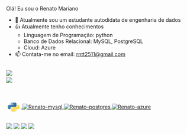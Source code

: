 Olá! Eu sou o Renato Mariano

- 🌱 Atualmente sou um estudante autodidata de engenharia de dados
- 👍 Atualmente tenho conhecimentos
    - Linguagem de Programação: python
    - Banco de Dados Relacional: MySQL, PostgreSQL
    - Cloud: Azure
- 📫 Contata-me no email: rntt2511@gmail.com

##

<picture>
  <source
    srcset="https://github-readme-stats.vercel.app/api?username=lobobranco96&show_icons=true&theme=dracula"
    media="(prefers-color-scheme: dark)"
  />
  <source
    srcset="https://github-readme-stats.vercel.app/api?username=lobobranco96&show_icons=true"
    media="(prefers-color-scheme: light), (prefers-color-scheme: no-preference)"
  />
  <img src="https://github-readme-stats.vercel.app/api?username=anuraghazra&show_icons=true" />
</picture>

<div>
  <a href='https://github.com/lobobranco96'>
  <img height='180em' src='https://github-readme-stats.vercel.app/api/top-langs/?username=lobobranco96&layout=compact&langs_count=16&theme=dark'/>
</div>

##
<div style="display: inline_block"><br>
  <img align="center" alt="Renato-Python" height="30" width="40" src="https://raw.githubusercontent.com/devicons/devicon/master/icons/python/python-original.svg">
  <img align="center" alt="Renato-mysql" height="30" width="40" src="https://cdn.jsdelivr.net/gh/devicons/devicon/icons/mysql/mysql-original.svg" />
  <img align="center" alt="Renato-postgres" height="30" width="40" src="https://cdn.jsdelivr.net/gh/devicons/devicon/icons/postgresql/postgresql-original.svg" />
  <img  align="center" alt="Renato-azure" height="30" width="40" 
 src="https://cdn.jsdelivr.net/gh/devicons/devicon/icons/azure/azure-original.svg" />
          
          
</div>
  
##
<div> 
  <a href="https://www.instagram.com/marianort26/" target="_blank"><img src="https://img.shields.io/badge/-Instagram-%23E4405F?style=for-the-badge&logo=instagram&logoColor=white" target="_blank"></a>
 	<a href="https://www.twitch.tv/lobobrancorx" target="_blank"><img src="https://img.shields.io/badge/Twitch-9146FF?style=for-the-badge&logo=twitch&logoColor=white" target="_blank"></a>
  <a href = "mailto:rntt2511@gmail.com"><img src="https://img.shields.io/badge/-Gmail-%23333?style=for-the-badge&logo=gmail&logoColor=white" target="_blank"></a>
  <a href="https://www.linkedin.com/in/marianore26/" target="_blank"><img src="https://img.shields.io/badge/-LinkedIn-%230077B5?style=for-the-badge&logo=linkedin&logoColor=white" target="_blank"></a> 
  
</div>
